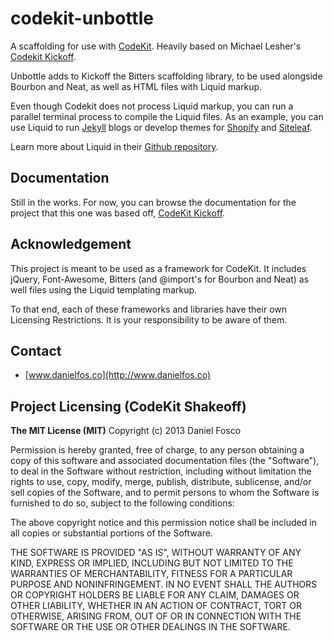 codekit-unbottle
===============

A scaffolding for use with [CodeKit](http://incident57.com/codekit/). Heavily based on Michael Lesher's [Codekit Kickoff](http://kickoff.thehivemedia.com/).

Unbottle adds to Kickoff the Bitters scaffolding library, to be used alongside Bourbon and Neat, as well as HTML files with Liquid markup.

Even though Codekit does not process Liquid markup, you can run a parallel terminal process to compile the Liquid files. As an example, you can use Liquid to run [Jekyll](https://github.com/jekyll/jekyll) blogs or develop themes for [Shopify](https://github.com/Shopify/shopify_theme) and [Siteleaf](https://github.com/siteleaf/siteleaf-gem).

Learn more about Liquid in their [Github repository](https://github.com/Shopify/liquid).

## Documentation

Still in the works. For now, you can browse the documentation for the project that this one was based off, [CodeKit Kickoff](http://kickoff.thehivemedia.com).

## Acknowledgement

This project is meant to be used as a framework for CodeKit. It includes jQuery, Font-Awesome, Bitters (and @import's for Bourbon and Neat) as well files using the Liquid templating markup.

To that end, each of these frameworks and libraries have their own Licensing Restrictions. It is your responsibility to be aware of them.

## Contact

- [www.danielfos.co](http://www.danielfos.co)

## Project Licensing (CodeKit Shakeoff)

**The MIT License (MIT)** 
Copyright (c) 2013 Daniel Fosco

Permission is hereby granted, free of charge, to any person obtaining a copy of this software and associated documentation files (the "Software"), to deal in the Software without 
restriction, including without limitation the rights to use, copy, modify, merge, publish, distribute, sublicense, and/or sell copies of the Software, and to permit persons to whom 
the Software is furnished to do so, subject to the following conditions:

The above copyright notice and this permission notice shall be included in all copies or substantial portions of the Software.
 
THE SOFTWARE IS PROVIDED "AS IS", WITHOUT WARRANTY OF ANY KIND, EXPRESS OR IMPLIED, INCLUDING BUT NOT LIMITED TO THE WARRANTIES OF MERCHANTABILITY, FITNESS FOR A PARTICULAR PURPOSE AND NONINFRINGEMENT. IN NO EVENT SHALL THE AUTHORS OR COPYRIGHT HOLDERS BE LIABLE FOR ANY CLAIM, DAMAGES OR OTHER LIABILITY, WHETHER IN AN ACTION OF CONTRACT, TORT OR OTHERWISE, ARISING FROM, OUT OF OR IN CONNECTION WITH THE SOFTWARE OR THE USE OR OTHER DEALINGS IN THE SOFTWARE.
